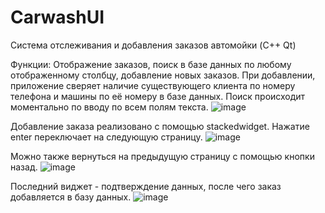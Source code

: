 # CarwashUI
Система отслеживания и добавления заказов автомойки (C++ Qt)

Функции: Отображение заказов, поиск в базе данных по любому отображенному столбцу, добавление новых заказов. 
При добавлении, приложение сверяет наличие существующего клиента по номеру телефона и машины по её номеру в базе данных.
Поиск происходит моментально по вводу по всем полям текста.
![image](https://github.com/silveoo/carwashui/assets/92054590/63b47a12-9a04-439f-8b73-cb49909b190c)

Добавление заказа реализовано с помощью stackedwidget. Нажатие enter переключает на следующую страницу.
![image](https://github.com/silveoo/carwashui/assets/92054590/2a96ac58-dad2-48d9-a474-5128bd8148f2)

Можно также вернуться на предыдущую страницу с помощью кнопки назад.
![image](https://github.com/silveoo/carwashui/assets/92054590/b3895f7c-5e72-4a34-bb71-e23397a4e4b1)

Последний виджет - подтверждение данных, после чего заказ добавляется в базу данных.
![image](https://github.com/silveoo/carwashui/assets/92054590/1263de24-05b7-4de4-910f-273bf26fd7c3)







